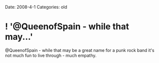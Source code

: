 Date: 2008-4-1
Categories: old

# ! '@QueenofSpain - while that may...'

@QueenofSpain - while that may be a great name for a punk rock band it's not much fun to live through - much empathy.
